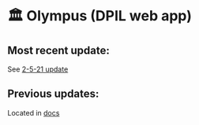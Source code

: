 # 🏛 Olympus (DPIL web app)
## Most recent update:
See [2-5-21 update](https://github.com/peterbayerle/dpil_olympus/blob/main/docs/2-5-21.md)

## Previous updates:
Located in [docs](https://github.com/peterbayerle/dpil_olympus/tree/main/docs)